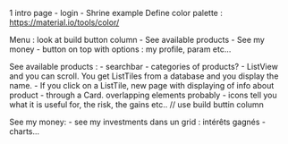 1 intro page - login - Shrine example
Define color palette : https://material.io/tools/color/

Menu : look at build button column
	- See available products
	- See my money
	- button on top with options : my profile, param etc...

See available products : 
	- searchbar
	- categories of products?
	- ListView and you can scroll. You get ListTiles from a database and you display the name.
	- If you click on a ListTile, new page with displaying of info about product - through a Card. overlapping elements probably
	- icons tell you what it is useful for, the risk, the gains etc.. // use build buttin column

See my money:
	- see my investments dans un grid : intérêts gagnés
	- charts...
